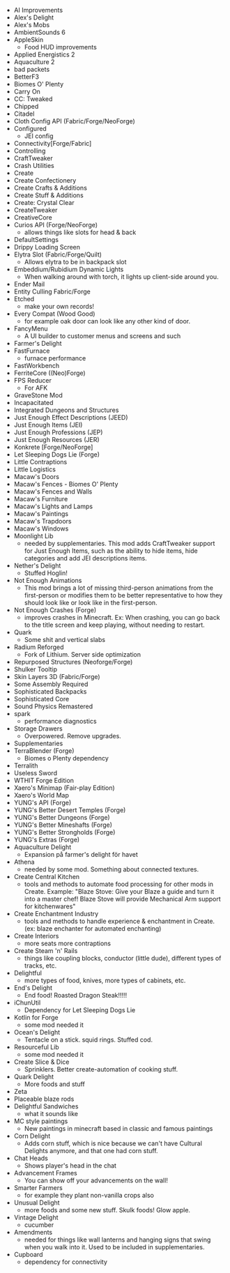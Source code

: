 - AI Improvements
- Alex's Delight
- Alex's Mobs
- AmbientSounds 6
- AppleSkin
  - Food HUD improvements
- Applied Energistics 2
- Aquaculture 2
- bad packets
- BetterF3
- Biomes O' Plenty
- Carry On
- CC: Tweaked
- Chipped
- Citadel
- Cloth Config API (Fabric/Forge/NeoForge)
- Configured
  - JEI config
- Connectivity[Forge/Fabric]
- Controlling
- CraftTweaker
- Crash Utilities
- Create
- Create Confectionery
- Create Crafts & Additions
- Create Stuff & Additions
- Create: Crystal Clear
- CreateTweaker
- CreativeCore
- Curios API (Forge/NeoForge)
  - allows things like slots for head & back
- DefaultSettings
- Drippy Loading Screen
- Elytra Slot (Fabric/Forge/Quilt)
  - Allows elytra to be in backpack slot
- Embeddium/Rubidium Dynamic Lights
  - When walking around with torch, it lights up client-side around you.
- Ender Mail
- Entity Culling Fabric/Forge
- Etched
  - make your own records!
- Every Compat (Wood Good)
  - for example oak door can look like any other kind of door.
- FancyMenu
  - A UI builder to customer menus and screens and such
- Farmer's Delight
- FastFurnace
  - furnace performance
- FastWorkbench
- FerriteCore ((Neo)Forge)
- FPS Reducer
  - For AFK
- GraveStone Mod
- Incapacitated
- Integrated Dungeons and Structures
- Just Enough Effect Descriptions (JEED)
- Just Enough Items (JEI)
- Just Enough Professions (JEP)
- Just Enough Resources (JER)
- Konkrete [Forge/NeoForge]
- Let Sleeping Dogs Lie (Forge)
- Little Contraptions
- Little Logistics
- Macaw's Doors
- Macaw's Fences - Biomes O' Plenty
- Macaw's Fences and Walls
- Macaw's Furniture
- Macaw's Lights and Lamps
- Macaw's Paintings
- Macaw's Trapdoors
- Macaw's Windows
- Moonlight Lib
  - needed by supplementaries. This mod adds CraftTweaker support for Just Enough Items, such as the ability to hide items, hide categories and add JEI descriptions items.
- Nether's Delight
  - Stuffed Hoglin!
- Not Enough Animations
  - This mod brings a lot of missing third-person animations from the first-person or modifies them to be better representative to how they should look like or look like in the first-person.
- Not Enough Crashes (Forge)
  - improves crashes in Minecraft. Ex: When crashing, you can go back to the title screen and keep playing, without needing to restart.
- Quark
  - Some shit and vertical slabs
- Radium Reforged
  - Fork of Lithium. Server side optimization
- Repurposed Structures (Neoforge/Forge)
- Shulker Tooltip
- Skin Layers 3D (Fabric/Forge)
- Some Assembly Required
- Sophisticated Backpacks
- Sophisticated Core
- Sound Physics Remastered
- spark
  - performance diagnostics
- Storage Drawers
  - Overpowered. Remove upgrades.
- Supplementaries
- TerraBlender (Forge)
  - Biomes o Plenty dependency
- Terralith
- Useless Sword
- WTHIT Forge Edition
- Xaero's Minimap (Fair-play Edition)
- Xaero's World Map
- YUNG's API (Forge)
- YUNG's Better Desert Temples (Forge)
- YUNG's Better Dungeons (Forge)
- YUNG's Better Mineshafts (Forge)
- YUNG's Better Strongholds (Forge)
- YUNG's Extras (Forge)
- Aquaculture Delight
  - Expansion på farmer's delight för havet
- Athena
  - needed by some mod. Something about connected textures.
- Create Central Kitchen
  - tools and methods to automate food processing for other mods in Create. Example: "Blaze Stove: Give your Blaze a guide and turn it into a master chef! Blaze Stove will provide Mechanical Arm support for kitchenwares"
- Create Enchantment Industry
  - tools and methods to handle experience & enchantment in Create. (ex: blaze enchanter for automated enchanting)
- Create Interiors
  - more seats more contraptions
- Create Steam 'n' Rails
  - things like coupling blocks, conductor (little dude), different types of tracks, etc.
- Delightful
  - more types of food, knives, more types of cabinets, etc.
- End's Delight
  - End food! Roasted Dragon Steak!!!!!
- iChunUtil
  - Dependency for Let Sleeping Dogs Lie
- Kotlin for Forge
  - some mod needed it
- Ocean's Delight
  - Tentacle on a stick. squid rings. Stuffed cod.
- Resourceful Lib
  - some mod needed it
- Create Slice & Dice
  - Sprinklers. Better create-automation of cooking stuff.
- Quark Delight
  - More foods and stuff
- Zeta
- Placeable blaze rods
- Delightful Sandwiches
  - what it sounds like
- MC style paintings
  - New paintings in minecraft based in classic and famous paintings
- Corn Delight
  - Adds corn stuff, which is nice because we can't have Cultural Delights anymore, and that one had corn stuff.
- Chat Heads
  - Shows player's head in the chat
- Advancement Frames
  - You can show off your advancements on the wall!
- Smarter Farmers
  - for example they plant non-vanilla crops also
- Unusual Delight
  - more foods and some new stuff. Skulk foods! Glow apple.
- Vintage Delight
  - cucumber
- Amendments
  - needed for things like wall lanterns and hanging signs that swing when you walk into it. Used to be included in supplementaries.
- Cupboard
  - dependency for connectivity
